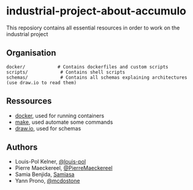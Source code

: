 # industrial-project-about-accumulo

This reposiory contains all essential resources in order to work on the industrial project

Organisation
-----

    docker/            # Contains dockerfiles and custom scripts
    scripts/            # Contains shell scripts
    schemas/            # Contains all schemas explaining architectures (use draw.io to read them)


Ressources
---
 - [docker](http://docker.io/), used for running containers
 - [make](https://www.gnu.org/software/make/manual/make.html), used automate some commands
 - [draw.io](https://draw.io), used for schemas

Authors
-----

 - Louis-Pol Kelner, [@louis-pol](https://github.com/louis-pol)
 - Pierre Maeckereel, [@PierreMaeckereel](https://github.com/PierreMaeckereel)
 - Samia Benjida, [Samiasa](https://github.com/Samiasa)
 - Yann Prono, [@mcdostone](https://github.com/Mcdostone)
 